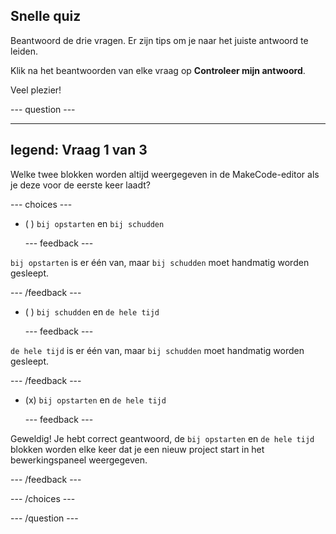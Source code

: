 ## Snelle quiz

Beantwoord de drie vragen. Er zijn tips om je naar het juiste antwoord te leiden.

Klik na het beantwoorden van elke vraag op **Controleer mijn antwoord**.

Veel plezier!

--- question ---

---
legend: Vraag 1 van 3
---

Welke twee blokken worden altijd weergegeven in de MakeCode-editor als je deze voor de eerste keer laadt?

--- choices ---

- ( ) `bij opstarten` en `bij schudden`

  --- feedback ---

`bij opstarten` is er één van, maar `bij schudden` moet handmatig worden gesleept.

  --- /feedback ---

- ( ) `bij schudden` en `de hele tijd`

  --- feedback ---

`de hele tijd` is er één van, maar `bij schudden` moet handmatig worden gesleept.

  --- /feedback ---

- (x) `bij opstarten` en `de hele tijd`

  --- feedback ---

Geweldig! Je hebt correct geantwoord, de `bij opstarten` en `de hele tijd` blokken worden elke keer dat je een nieuw project start in het bewerkingspaneel weergegeven.

  --- /feedback ---

--- /choices ---

--- /question ---
